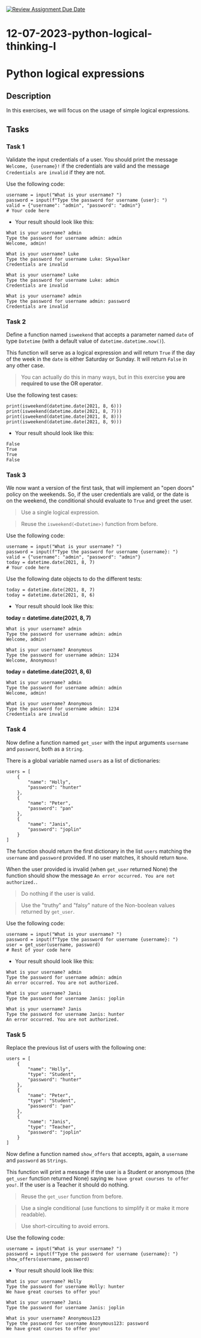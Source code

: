 [![Review Assignment Due Date](https://classroom.github.com/assets/deadline-readme-button-24ddc0f5d75046c5622901739e7c5dd533143b0c8e959d652212380cedb1ea36.svg)](https://classroom.github.com/a/_fy2KmKj)
# 12-07-2023-python-logical-thinking-I

# Python logical expressions

## Description

In this exercises, we will focus on the usage of simple logical expressions.

##

## Tasks

###

### Task 1

Validate the input credentials of a user. You should print the message `Welcome, {username}!` if the credentials are valid and the message `Credentials are invalid` if they are not.

Use the following code:

```
username = input("What is your username? ")
password = input(f"Type the password for username {user}: ")
valid = {"username": "admin", "password": "admin"}
# Your code here
```
- Your result should look like this:

```
What is your username? admin
Type the password for username admin: admin
Welcome, admin!
```
```
What is your username? Luke
Type the password for username Luke: Skywalker
Credentials are invalid
```
```
What is your username? Luke
Type the password for username Luke: admin
Credentials are invalid
```
```
What is your username? admin
Type the password for username admin: password
Credentials are invalid
```
###

### Task 2

Define a function named `isweekend` that accepts a parameter named `date` of type `Datetime` (with a default value of `datetime.datetime.now()`).

This function will serve as a logical expression and will return `True` if the day of the week in the `date` is either Saturday or Sunday. It will return `False` in any other case.

> You can actually do this in many ways, but in this exercise **you are required to use the OR operator**.

Use the following test cases:

```
print(isweekend(datetime.date(2021, 8, 6)))
print(isweekend(datetime.date(2021, 8, 7)))
print(isweekend(datetime.date(2021, 8, 8)))
print(isweekend(datetime.date(2021, 8, 9)))
```
- Your result should look like this:

```
False
True
True
False
```
###

### Task 3

We now want a version of the first task, that will implement an "open doors" policy on the weekends. So, if the user credentials are valid, or the date is on the weekend, the conditional should evaluate to `True` and greet the user.

> Use a single logical expression.

> Reuse the `isweekend(<Datetime>)` function from before.

Use the following code:

```
username = input("What is your username? ")
password = input(f"Type the password for username {username}: ")
valid = {"username": "admin", "password": "admin"}
today = datetime.date(2021, 8, 7)
# Your code here
```

Use the following date objects to do the different tests:

```
today = datetime.date(2021, 8, 7)
today = datetime.date(2021, 8, 6)
```

- Your result should look like this:

**today = datetime.date(2021, 8, 7)**

```
What is your username? admin
Type the password for username admin: admin
Welcome, admin!
```
```
What is your username? Anonymous
Type the password for username admin: 1234
Welcome, Anonymous!
```
**today = datetime.date(2021, 8, 6)**

```
What is your username? admin
Type the password for username admin: admin
Welcome, admin!
```
```
What is your username? Anonymous
Type the password for username admin: 1234
Credentials are invalid
```

###

### Task 4

Now define a function named `get_user` with the input arguments `username` and `password`, both as a `String`.

There is a global variable named `users` as a list of dictionaries:

```
users = [
    {
        "name": "Holly",
        "password": "hunter"
    },
    {
        "name": "Peter",
        "password": "pan"
    },
    {
        "name": "Janis",
        "password": "joplin"
    }
]
```

The function should return the first dictionary in the list `users` matching the `username` and `password` provided. If no user matches, it should return `None`.

When the user provided is invalid (when `get_user` returned None) the function should show the message `An error occurred. You are not authorized.`.

> Do nothing if the user is valid.

> Use the "truthy" and "falsy" nature of the Non-boolean values returned by `get_user`.

Use the following code:

```
username = input("What is your username? ")
password = input(f"Type the password for username {username}: ")
user = get_user(username, password)
# Rest of your code here
```
- Your result should look like this:

```
What is your username? admin
Type the password for username admin: admin
An error occurred. You are not authorized.
```
```
What is your username? Janis
Type the password for username Janis: joplin
```
```
What is your username? Janis
Type the password for username Janis: hunter
An error occurred. You are not authorized.
```

###

### Task 5

Replace the previous list of users with the following one:

```
users = [
    {
        "name": "Holly",
        "type": "Student",
        "password": "hunter"
    },
    {
        "name": "Peter",
        "type": "Student",
        "password": "pan"
    },
    {
        "name": "Janis",
        "type": "Teacher",
        "password": "joplin"
    }
]
```

Now define a function named `show_offers` that accepts, again, a `username` and `password` as `Strings`.

This function will print a message if the user is a Student or anonymous (the `get_user` function returned None) saying `We have great courses to offer you!`. If the user is a Teacher it should do nothing.

> Reuse the `get_user` function from before.

> Use a single conditional (use functions to simplify it or make it more readable).

> Use short-circuiting to avoid errors.

Use the following code:

```
username = input("What is your username? ")
password = input(f"Type the password for username {username}: ")
show_offers(username, password)
```
- Your result should look like this:

```
What is your username? Holly
Type the password for username Holly: hunter
We have great courses to offer you!
```
```
What is your username? Janis
Type the password for username Janis: joplin
```
```
What is your username? Anonymous123
Type the password for username Anonymous123: password
We have great courses to offer you!
```
